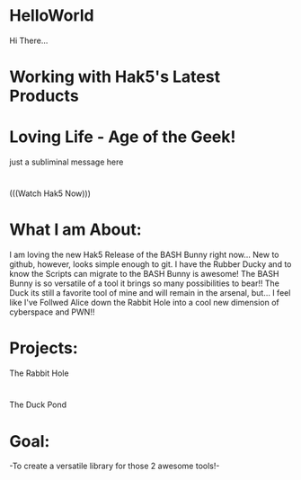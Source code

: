# HelloWorld
Hi There...

#
# Working with Hak5's Latest Products
# Loving Life - Age of the Geek!
just a subliminal message here
#
(((Watch Hak5 Now))) 
# What I am About:
I am loving the new Hak5 Release of the BASH Bunny right now... New to github, however, looks simple enough to git. 
I have the Rubber Ducky and to know the Scripts can migrate to the BASH Bunny is awesome!
The BASH Bunny is so versatile of a tool it brings so many possibilities to bear!!
The Duck its still a favorite tool of mine and will remain in the arsenal, but...
I feel like I've Follwed Alice down the Rabbit Hole into a cool new dimension of cyberspace and PWN!!

# Projects:
The Rabbit Hole
#
The Duck Pond
# Goal:
-To create a versatile library for those 2 awesome tools!-
